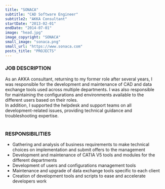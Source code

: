 ```yaml
---
title: "SONACA"
subtitle: "CAD Software Engineer"
subtitle2: "AKKA Consultant"
startDate: "2013-02-01"
endDate: "2014-07-01"
image: "head.jpg"
image_copyright: "SONACA"
small_image: "sonaca.png"
small_url: "https://www.sonaca.com"
posts_title: "PROJECTS"
---
```


<h3>JOB DESCRIPTION</h3>
As an AKKA consultant, returning to my former role after several years, I was responsible for the development and maintenance of CAD and data exchange tools used across multiple departments. I was also responsible for maintaining the configurations and environments available to the different users based on their roles.<br>
In addition, I supported the helpdesk and support teams on all development-related issues, providing technical guidance and troubleshooting expertise.<br>
<br>

<h3>RESPONSIBILITIES</h3>
<ul>
<li>Gathering and analysis of business requirements to make technical choices on implementation and submit offers to the management</li>
<li>Development and maintenance of CATIA V5 tools and modules for the different departments</li>
<li>Development of users and configurations management tools</li>
<li>Maintenance and upgrade of data exchange tools specific to each client</li>
<li>Creation of development tools and scripts to ease and accelerate developers work</li>
</ul>
